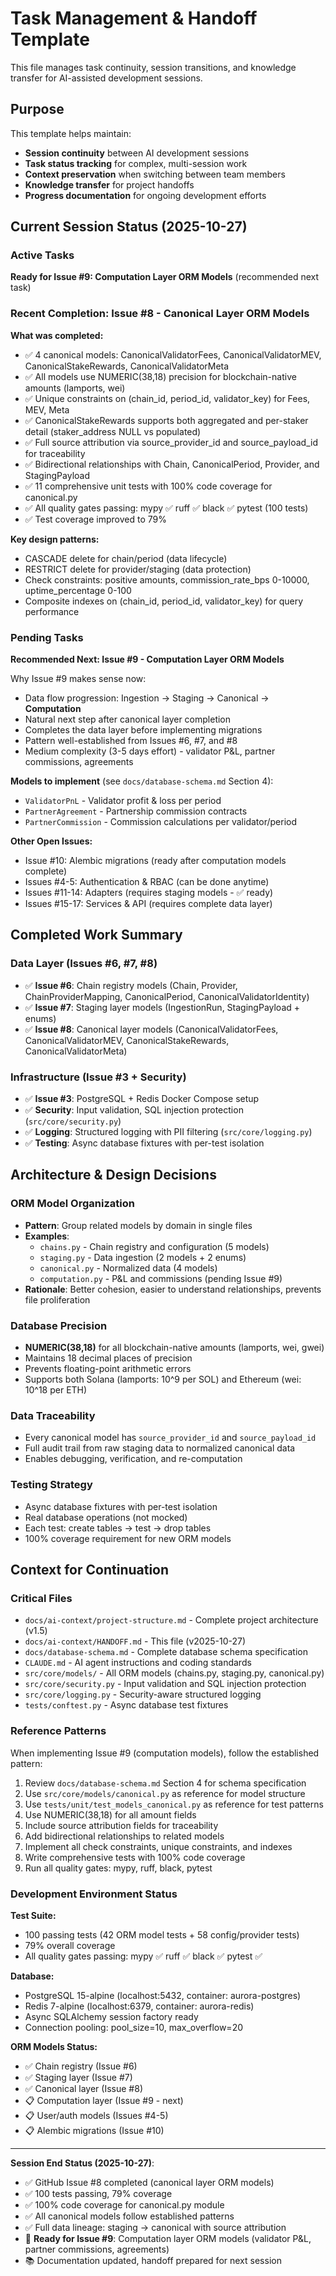 # Task Management & Handoff Template

This file manages task continuity, session transitions, and knowledge transfer for AI-assisted development sessions.

## Purpose

This template helps maintain:
- **Session continuity** between AI development sessions
- **Task status tracking** for complex, multi-session work
- **Context preservation** when switching between team members
- **Knowledge transfer** for project handoffs
- **Progress documentation** for ongoing development efforts

## Current Session Status (2025-10-27)

### Active Tasks
**Ready for Issue #9: Computation Layer ORM Models** (recommended next task)

### Recent Completion: Issue #8 - Canonical Layer ORM Models

**What was completed:**
- ✅ 4 canonical models: CanonicalValidatorFees, CanonicalValidatorMEV, CanonicalStakeRewards, CanonicalValidatorMeta
- ✅ All models use NUMERIC(38,18) precision for blockchain-native amounts (lamports, wei)
- ✅ Unique constraints on (chain_id, period_id, validator_key) for Fees, MEV, Meta
- ✅ CanonicalStakeRewards supports both aggregated and per-staker detail (staker_address NULL vs populated)
- ✅ Full source attribution via source_provider_id and source_payload_id for traceability
- ✅ Bidirectional relationships with Chain, CanonicalPeriod, Provider, and StagingPayload
- ✅ 11 comprehensive unit tests with 100% code coverage for canonical.py
- ✅ All quality gates passing: mypy ✅ ruff ✅ black ✅ pytest (100 tests)
- ✅ Test coverage improved to 79%

**Key design patterns:**
- CASCADE delete for chain/period (data lifecycle)
- RESTRICT delete for provider/staging (data protection)
- Check constraints: positive amounts, commission_rate_bps 0-10000, uptime_percentage 0-100
- Composite indexes on (chain_id, period_id, validator_key) for query performance

### Pending Tasks

**Recommended Next: Issue #9 - Computation Layer ORM Models**

Why Issue #9 makes sense now:
- Data flow progression: Ingestion → Staging → Canonical → **Computation**
- Natural next step after canonical layer completion
- Completes the data layer before implementing migrations
- Pattern well-established from Issues #6, #7, and #8
- Medium complexity (3-5 days effort) - validator P&L, partner commissions, agreements

**Models to implement** (see `docs/database-schema.md` Section 4):
- `ValidatorPnL` - Validator profit & loss per period
- `PartnerAgreement` - Partnership commission contracts
- `PartnerCommission` - Commission calculations per validator/period

**Other Open Issues:**
- Issue #10: Alembic migrations (ready after computation models complete)
- Issues #4-5: Authentication & RBAC (can be done anytime)
- Issues #11-14: Adapters (requires staging models - ✅ ready)
- Issues #15-17: Services & API (requires complete data layer)

## Completed Work Summary

### Data Layer (Issues #6, #7, #8)
- ✅ **Issue #6**: Chain registry models (Chain, Provider, ChainProviderMapping, CanonicalPeriod, CanonicalValidatorIdentity)
- ✅ **Issue #7**: Staging layer models (IngestionRun, StagingPayload + enums)
- ✅ **Issue #8**: Canonical layer models (CanonicalValidatorFees, CanonicalValidatorMEV, CanonicalStakeRewards, CanonicalValidatorMeta)

### Infrastructure (Issue #3 + Security)
- ✅ **Issue #3**: PostgreSQL + Redis Docker Compose setup
- ✅ **Security**: Input validation, SQL injection protection (`src/core/security.py`)
- ✅ **Logging**: Structured logging with PII filtering (`src/core/logging.py`)
- ✅ **Testing**: Async database fixtures with per-test isolation

## Architecture & Design Decisions

### ORM Model Organization
- **Pattern**: Group related models by domain in single files
- **Examples**:
  - `chains.py` - Chain registry and configuration (5 models)
  - `staging.py` - Data ingestion (2 models + 2 enums)
  - `canonical.py` - Normalized data (4 models)
  - `computation.py` - P&L and commissions (pending Issue #9)
- **Rationale**: Better cohesion, easier to understand relationships, prevents file proliferation

### Database Precision
- **NUMERIC(38,18)** for all blockchain-native amounts (lamports, wei, gwei)
- Maintains 18 decimal places of precision
- Prevents floating-point arithmetic errors
- Supports both Solana (lamports: 10^9 per SOL) and Ethereum (wei: 10^18 per ETH)

### Data Traceability
- Every canonical model has `source_provider_id` and `source_payload_id`
- Full audit trail from raw staging data to normalized canonical data
- Enables debugging, verification, and re-computation

### Testing Strategy
- Async database fixtures with per-test isolation
- Real database operations (not mocked)
- Each test: create tables → test → drop tables
- 100% coverage requirement for new ORM models

## Context for Continuation

### Critical Files
- `docs/ai-context/project-structure.md` - Complete project architecture (v1.5)
- `docs/ai-context/HANDOFF.md` - This file (v2025-10-27)
- `docs/database-schema.md` - Complete database schema specification
- `CLAUDE.md` - AI agent instructions and coding standards
- `src/core/models/` - All ORM models (chains.py, staging.py, canonical.py)
- `src/core/security.py` - Input validation and SQL injection protection
- `src/core/logging.py` - Security-aware structured logging
- `tests/conftest.py` - Async database test fixtures

### Reference Patterns
When implementing Issue #9 (computation models), follow the established pattern:
1. Review `docs/database-schema.md` Section 4 for schema specification
2. Use `src/core/models/canonical.py` as reference for model structure
3. Use `tests/unit/test_models_canonical.py` as reference for test patterns
4. Use NUMERIC(38,18) for all amount fields
5. Include source attribution fields for traceability
6. Add bidirectional relationships to related models
7. Implement all check constraints, unique constraints, and indexes
8. Write comprehensive tests with 100% code coverage
9. Run all quality gates: mypy, ruff, black, pytest

### Development Environment Status

**Test Suite:**
- 100 passing tests (42 ORM model tests + 58 config/provider tests)
- 79% overall coverage
- All quality gates passing: mypy ✅ ruff ✅ black ✅ pytest ✅

**Database:**
- PostgreSQL 15-alpine (localhost:5432, container: aurora-postgres)
- Redis 7-alpine (localhost:6379, container: aurora-redis)
- Async SQLAlchemy session factory ready
- Connection pooling: pool_size=10, max_overflow=20

**ORM Models Status:**
- ✅ Chain registry (Issue #6)
- ✅ Staging layer (Issue #7)
- ✅ Canonical layer (Issue #8)
- 📋 Computation layer (Issue #9 - next)
- 📋 User/auth models (Issues #4-5)
- 📋 Alembic migrations (Issue #10)

---

**Session End Status (2025-10-27)**:
- ✅ GitHub Issue #8 completed (canonical layer ORM models)
- ✅ 100 tests passing, 79% coverage
- ✅ 100% code coverage for canonical.py module
- ✅ All canonical models follow established patterns
- ✅ Full data lineage: staging → canonical with source attribution
- 🎯 **Ready for Issue #9**: Computation layer ORM models (validator P&L, partner commissions, agreements)
- 📚 Documentation updated, handoff prepared for next session
